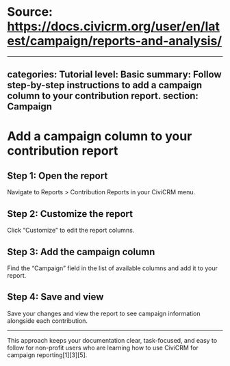 # Source: https://docs.civicrm.org/user/en/latest/campaign/reports-and-analysis/

---
categories: Tutorial
level: Basic
summary: Follow step-by-step instructions to add a campaign column to your contribution report.
section: Campaign
---

# Add a campaign column to your contribution report

## Step 1: Open the report

Navigate to Reports > Contribution Reports in your CiviCRM menu.

## Step 2: Customize the report

Click “Customize” to edit the report columns.

## Step 3: Add the campaign column

Find the “Campaign” field in the list of available columns and add it to your report.

## Step 4: Save and view

Save your changes and view the report to see campaign information alongside each contribution.

---

This approach keeps your documentation clear, task-focused, and easy to follow for non-profit users who are learning how to use CiviCRM for campaign reporting[1][3][5].